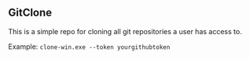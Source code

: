 ## GitClone

This is a simple repo for cloning all git repositories a user has access to.

Example:
`clone-win.exe --token yourgithubtoken`
